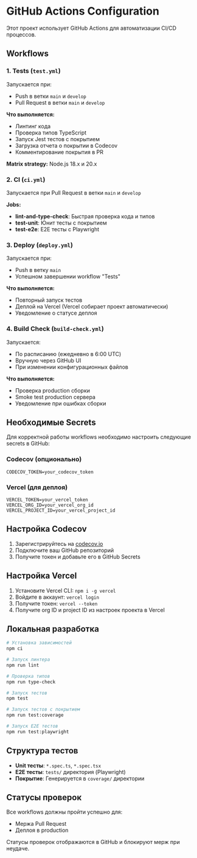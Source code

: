 # GitHub Actions Configuration

Этот проект использует GitHub Actions для автоматизации CI/CD процессов.

## Workflows

### 1. Tests (`test.yml`)

Запускается при:

- Push в ветки `main` и `develop`
- Pull Request в ветки `main` и `develop`

**Что выполняется:**

- Линтинг кода
- Проверка типов TypeScript
- Запуск Jest тестов с покрытием
- Загрузка отчета о покрытии в Codecov
- Комментирование покрытия в PR

**Matrix strategy:** Node.js 18.x и 20.x

### 2. CI (`ci.yml`)

Запускается при Pull Request в ветки `main` и `develop`

**Jobs:**

- **lint-and-type-check**: Быстрая проверка кода и типов
- **test-unit**: Юнит тесты с покрытием
- **test-e2e**: E2E тесты с Playwright

### 3. Deploy (`deploy.yml`)

Запускается при:

- Push в ветку `main`
- Успешном завершении workflow "Tests"

**Что выполняется:**

- Повторный запуск тестов
- Деплой на Vercel (Vercel собирает проект автоматически)
- Уведомление о статусе деплоя

### 4. Build Check (`build-check.yml`)

Запускается:

- По расписанию (ежедневно в 6:00 UTC)
- Вручную через GitHub UI
- При изменении конфигурационных файлов

**Что выполняется:**

- Проверка production сборки
- Smoke test production сервера
- Уведомление при ошибках сборки

## Необходимые Secrets

Для корректной работы workflows необходимо настроить следующие secrets в GitHub:

### Codecov (опционально)

```
CODECOV_TOKEN=your_codecov_token
```

### Vercel (для деплоя)

```
VERCEL_TOKEN=your_vercel_token
VERCEL_ORG_ID=your_vercel_org_id
VERCEL_PROJECT_ID=your_vercel_project_id
```

## Настройка Codecov

1. Зарегистрируйтесь на [codecov.io](https://codecov.io)
2. Подключите ваш GitHub репозиторий
3. Получите токен и добавьте его в GitHub Secrets

## Настройка Vercel

1. Установите Vercel CLI: `npm i -g vercel`
2. Войдите в аккаунт: `vercel login`
3. Получите токен: `vercel --token`
4. Получите org ID и project ID из настроек проекта в Vercel

## Локальная разработка

```bash
# Установка зависимостей
npm ci

# Запуск линтера
npm run lint

# Проверка типов
npm run type-check

# Запуск тестов
npm test

# Запуск тестов с покрытием
npm run test:coverage

# Запуск E2E тестов
npm run test:playwright
```

## Структура тестов

- **Unit тесты**: `*.spec.ts`, `*.spec.tsx`
- **E2E тесты**: `tests/` директория (Playwright)
- **Покрытие**: Генерируется в `coverage/` директории

## Статусы проверок

Все workflows должны пройти успешно для:

- Мержа Pull Request
- Деплоя в production

Статусы проверок отображаются в GitHub и блокируют мерж при неудаче.
